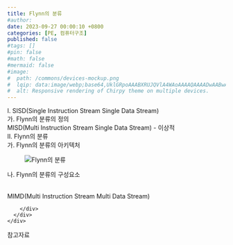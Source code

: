```yaml
---
title: Flynn의 분류
#author: 
date: 2023-09-27 00:00:10 +0800
categories: [PE, 컴퓨터구조]
published: false
#tags: []
#pin: false
#math: false
#mermaid: false
#image:
#  path: /commons/devices-mockup.png
#  lqip: data:image/webp;base64,UklGRpoAAABXRUJQVlA4WAoAAAAQAAAADwAABwAAQUxQSDIAAAARL0AmbZurmr57yyIiqE8oiG0bejIYEQTgqiDA9vqnsUSI6H+oAERp2HZ65qP/VIAWAFZQOCBCAAAA8AEAnQEqEAAIAAVAfCWkAALp8sF8rgRgAP7o9FDvMCkMde9PK7euH5M1m6VWoDXf2FkP3BqV0ZYbO6NA/VFIAAAA
#  alt: Responsive rendering of Chirpy theme on multiple devices.
---
```


<div class="post-wrap">
  <div class="para">
    <div class="para-title">
      I. SISD(Single Instruction Stream Single Data Stream)
    </div>
    <div class="para-cntnt">
      <div class="para">
        <div class="para-title">
          가. Flynn의 분류의 정의
        </div>
        <div class="para-cntnt">
          MISD(Multi Instruction Stream Single Data Stream) - 이상적
        </div>
      </div>
    </div>
  </div>
  
  <div class="para">
    <div class="para-title">
      II. Flynn의 분류
    </div>
    <div class="para-cntnt">
      <div class="para">
        <div class="para-title">
          가. Flynn의 분류의 아키텍처
        </div>
        <div class="para-cntnt">
          <figure class="post-figure">
            <img src="/assets/img/posts/Flynn의-분류.png" alt="Flynn의 분류">
<!--            <figcaption>Source: Unveiling the Metaverse: Exploring Emerging Trends, Multifaceted Perspectives, and Future Challenges</figcaption>-->
          </figure>
        </div>
      </div>
      <div class="para">
        <div class="para-title">
          나. Flynn의 분류의 구성요소
        </div>
        <div class="para-cntnt">
          <table class="post-table">
          </table>
          MIMD(Multi Instruction Stream Multi Data Stream)

        </div>
      </div>
    </div>
  </div>

  <div class="refr-wrap">
    <div class="refr-title">
        참고자료
    </div>
    <ol class="refr-list">
    <!--    <li>(나현식, 최대선) <a target="_blank" href="https://scienceon.kisti.re.kr/commons/util/originalView.do?cn=JAKO202225948430499&oCn=JAKO202225948430499&dbt=JAKO&journal=NJOU00291864">메타버스 보안 위협 요소 및 대응 방안 검토</a></li>-->
    <!--    <li>(M. Uddin, S. Manickam, H. Ullah, M. Obaidat and A. Dandoush) <a target="_blank" href="https://ieeexplore.ieee.org/abstract/document/10138386">Unveiling the Metaverse: Exploring Emerging Trends, Multifaceted Perspectives, and Future Challenges</a></li>-->
    </ol>
  </div>
</div>
